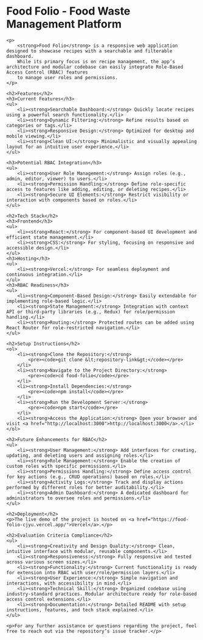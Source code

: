# Food Folio - Food Waste Management Platform

    <p>
        <strong>Food Folio</strong> is a responsive web application designed to showcase recipes with a searchable and filterable dashboard. 
        While its primary focus is on recipe management, the app’s architecture and modular codebase can easily integrate Role-Based Access Control (RBAC) features 
        to manage user roles and permissions.
    </p>

    <h2>Features</h2>
    <h3>Current Features</h3>
    <ul>
        <li><strong>Searchable Dashboard:</strong> Quickly locate recipes using a powerful search functionality.</li>
        <li><strong>Dynamic Filtering:</strong> Refine results based on categories or tags.</li>
        <li><strong>Responsive Design:</strong> Optimized for desktop and mobile viewing.</li>
        <li><strong>Clean UI:</strong> Minimalistic and visually appealing layout for an intuitive user experience.</li>
    </ul>

    <h3>Potential RBAC Integration</h3>
    <ul>
        <li><strong>User Role Management:</strong> Assign roles (e.g., admin, editor, viewer) to users.</li>
        <li><strong>Permission Handling:</strong> Define role-specific access to features like adding, editing, or deleting recipes.</li>
        <li><strong>Secure UI Elements:</strong> Restrict visibility or interaction with components based on roles.</li>
    </ul>

    <h2>Tech Stack</h2>
    <h3>Frontend</h3>
    <ul>
        <li><strong>React:</strong> For component-based UI development and efficient state management.</li>
        <li><strong>CSS:</strong> For styling, focusing on responsive and accessible design.</li>
    </ul>
    <h3>Hosting</h3>
    <ul>
        <li><strong>Vercel:</strong> For seamless deployment and continuous integration.</li>
    </ul>
    <h3>RBAC Readiness</h3>
    <ul>
        <li><strong>Component-Based Design:</strong> Easily extendable for implementing role-based logic.</li>
        <li><strong>State Management:</strong> Integration with context API or third-party libraries (e.g., Redux) for role/permission handling.</li>
        <li><strong>Routing:</strong> Protected routes can be added using React Router for role-restricted navigation.</li>
    </ul>

    <h2>Setup Instructions</h2>
    <ol>
        <li><strong>Clone the Repository:</strong>
            <pre><code>git clone &lt;repository-link&gt;</code></pre>
        </li>
        <li><strong>Navigate to the Project Directory:</strong>
            <pre><code>cd food-folio</code></pre>
        </li>
        <li><strong>Install Dependencies:</strong>
            <pre><code>npm install</code></pre>
        </li>
        <li><strong>Run the Development Server:</strong>
            <pre><code>npm start</code></pre>
        </li>
        <li><strong>Access the Application:</strong> Open your browser and visit <a href="http://localhost:3000">http://localhost:3000</a>.</li>
    </ol>

    <h2>Future Enhancements for RBAC</h2>
    <ul>
        <li><strong>User Management:</strong> Add interfaces for creating, updating, and deleting users and assigning roles.</li>
        <li><strong>Role Management:</strong> Enable the creation of custom roles with specific permissions.</li>
        <li><strong>Permissions Handling:</strong> Define access control for key actions (e.g., CRUD operations) based on roles.</li>
        <li><strong>Activity Logs:</strong> Track and display actions performed by different roles for better auditability.</li>
        <li><strong>Admin Dashboard:</strong> A dedicated dashboard for administrators to oversee roles and permissions.</li>
    </ul>

    <h2>Deployment</h2>
    <p>The live demo of the project is hosted on <a href="https://food-folio-cjyu.vercel.app/">Vercel</a>.</p>

    <h2>Evaluation Criteria Compliance</h2>
    <ul>
        <li><strong>Creativity and Design Quality:</strong> Clean, intuitive interface with modular, reusable components.</li>
        <li><strong>Responsiveness:</strong> Fully responsive and tested across various screen sizes.</li>
        <li><strong>Functionality:</strong> Current functionality is ready for extension into RBAC with user/role/permission layers.</li>
        <li><strong>User Experience:</strong> Simple navigation and interactions, with accessibility in mind.</li>
        <li><strong>Technical Skill:</strong> Organized codebase using industry-standard practices. Modular architecture ready for role-based access control extensions.</li>
        <li><strong>Documentation:</strong> Detailed README with setup instructions, features, and tech stack explained.</li>
    </ul>

    <p>For any further assistance or questions regarding the project, feel free to reach out via the repository’s issue tracker.</p>



